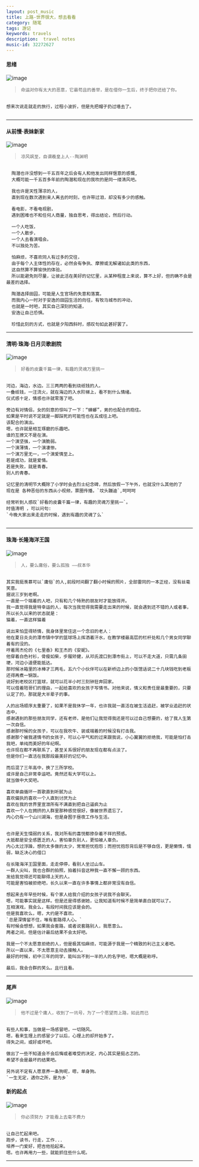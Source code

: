 ```yaml
---
layout: post_music  
title: 上路-世界很大，想去看看
category: 随笔  
tags: 游记 	
keywords: travels
description:  travel notes 
music-id: 32272627
---
```




#### **思绪**
![image](/public/img/words/light_by_dark.jpg)
> `命运对你有太大的恶意，它最苟且的善举，是在借你一生后，终于把你还给了你。`

```

想来次说走就走的旅行，过程小波折，但是先把帽子扔过墙去了。


```
---

#### **从前慢·表妹新家**
![image](/public/img/words/slow.jpg)
> `凉风飒至，自谓羲皇上人--陶渊明` 

```

  陶潜也许没想到一千五百年之后会有人和他发出同样惬意的感慨,
  大概可能一千五百多年前的陶潜和现在的我吹的是同一缕清风吧。  

  我也许是天性薄凉的人，
  直到现在数次遇到亲人离去的时刻，也许带过泪，却没有多少的感触。  

  看电影，不看电视剧，
  遇到困难也不和任何人商量，独自思考，得出结论，然后行动。

  一个人吃饭，
  一个人散步，
  一个人去看演唱会。
  不以独处为苦。 

  怕麻烦，不喜欢同人有过多的交往，
  由于每个人主体性的存在，必然会有争执、摩擦或无解诸如此类的东西，
  这自然算不算愉快的体验。  
  所以能避免则尽量，让彼此活在美好的记忆里，从某种程度上来说，算不上好，但的确不会是最差的选择。

  陶潜选择田园，可能是人生官场的失意和落寞。  
  而我内心一时对于安逸的田园生活的向往，有牧马城市的冲动，
  也就是一时吧，其实自己深刻的知道，
  安逸让自己恐惧。

  珍惜此刻的方式，也就是夕阳西斜时，感叹句如此甚好罢了。

```
---

#### **清明·珠海·日月贝歌剧院**
![image](/public/img/words/opera_black.png)

> `好看的皮囊千篇一律，有趣的灵魂万里挑一`

```

河边，海边，水边。三三两两的看到烧纸钱的人。
一叠纸钱，一汪流火，就在海边的入水阶梯上，看不到什么情绪。
仪式感十足，情感也许就零落了吧。

旁边有对情侣，女的刻意的惊叫了一下：“蟑螂”，男的也配合的抱住。
如果是平时说不定就是一脚踩死的可能性也在五成往上吧。
该配合的演出。
嗯，也许就是相互琢磨的乐趣吧。
谁的互撩又不是在演。
一个演坚强，一个演脆弱。
一个演薄情，一个演凄惨。
一个演万里无一，一个演爱情至上。
若是成功，就是爱情。
若是失败，就是青春。
别人的青春。

记忆里的清明节大概除了小学时会去烈士纪念碑，然后放假一下午外，也就没什么其他的了
现在是 各种恶俗的东西从小视频，票圈传播，`坟头蹦迪`,呵呵呵

经常听到人感叹`好看的皮囊千篇一律，有趣的灵魂万里挑一`。
时值清明 ，可以问句:
`今晚大家出来走走的时候，遇到有趣的灵魂了么`


```

---
#### **珠海·长隆海洋王国**
![image](/public/img/words/logo_cl_zh.png)

> `人，要么庸俗，要么孤独 ——叔本华`

```

其实我挺羡慕可以`庸俗`的人,前段时间翻了翻小时候的照片，全部雷同的一本正经，没有丝毫笑意。
据说三岁到老啊。
一直是一个端着的人吧，只有和几个特熟的朋友时才能放得开。
我一直觉得我是特幸运的人，每次当我觉得我需要走出来的时候，就会遇到还不错的人或者事，所以长久以来的状态就是：
猫着，一直这样猫着

说出来怕显得矫情，我身体里常住这一个念旧的老人：
他在夏日炎炎的潭市镇中学的篮球场上挥洒着汗水，在教学楼最高层的栏杆处和几个男女同学聊着有的没的。
哼着周杰伦的《七里香》和王杰的《安妮》。
他穿着白色衬衫，骨瘦如柴，步履矫健，从邓氏渡口到潭市街上，可以不走大道，只需几条田埂，河边小道便能抵达。
那时候冰箱里的冰棒才三两毛，五六个小伙伴可以在新桥边上的小饭馆话说二十几块钱吃到老板还得再煮一锅饭。
说好到老校区打篮球，就可以花半小时三刻钟狂奔回家。
可以借着陪哥们的理由，一起给喜欢的女孩子写情书。对他来说，情义和责任是最重要的，只要认定了的，那就是大半辈子的事。

人的出场顺序太重要了，如果不是我休学一年，也许我就一直活在被生活追赶，被学业追赶的状态中，
感谢遇到的那些朋友同学，还有老师，是他们让我觉得我还是可以过自己想要的，给了我人生第一次自信。
感谢那时候的女孩子，可以在我吹牛、装或端着的时候没有打击我。
感谢那个被我递情书的女孩子，可以心平气和的过来跟我说，小心翼翼的拒绝我，可能是怕打击我吧，单纯而美好的年纪啊。
也许现在都不再联系了，甚至关系很好的朋友现在都有点淡了。
但是你们一直活在我那段最美好的记忆中。

而后混了三年高中，换了三所学校。
或许是自己非常幸运吧。竟然还有大学可以上。
就当做中大奖吧。

喜欢单曲循环一首歌直到听腻为止
喜欢偏执的喜欢一个人直到讨厌为止
喜欢在我的世界里宣泄所有不满直到把自己逼疯为止
喜欢一个人在拥挤的人群里那种感觉很好，像被世界遗忘了。
内心仍有一个山川湖海，但是身囿于昼夜工作与生活。


也许是天生懦弱的关系，我对所有的喜悦都掺杂着不祥的预感。
大抵都是安全感匮乏的人，害怕辜负别人，更怕被人辜负。
内心太过浮躁，想的太多做的太少，常常担忧抱怨；而担忧抱怨背后是不够自信，更是懒惰，懦弱，缺乏决心的借口

在长隆海洋王国里面，走走停停，看别人坐过山车。
一群人尖叫，我也合群的拍照，拍着抖音这种我一直不懈一顾的东西。
发给我觉得还可能聊得上天的人。
可能是害怕被拒绝吧，长久以来一直在许多事情上都非常没有自信。

想起来去年早些时候，有个家人给我介绍的女孩子说我不会聊天。
嗯，可能事实就是这样。但是还是得感谢她，让我知道有时候不是简单直白就可以了。
互相演戏，我会么，有段时间我应该是会的。
但是我喜欢么，嗯，大约是不喜欢。
`总是深情留不住，唯有套路得人心。`
有时候会想想，如果我会套路，或者说套路别人，我愿意么。
两者之间，但是估计最后结果不会太好吧。

我是一个不太愿意拒绝的人，但是极其怕麻烦，可能源于我是一个精致的利己主义者吧。
所以一直以来，不太愿意主动去接触人。
最好的时候，初中三年的同学，能叫出不到一半的人的名字吧，嗯大概是称呼。

最后，我会合群的笑么。且行且看。

```

---

#### **尾声**
![image](/public/img/words/dinner.png)

>  `他不过是个庸人，收到了一讯号，为了一个愿望而上路，如此而已`


```

有些人和事，当做是一场感冒吧，一切随风。
嗯，看来生理上的感冒少了以后，心理上的却开始多了。
得失之间，或好或坏吧。

做出了一些不知道会不会后悔或者难受的决定，内心其实是挺忐忑的。
希望不会是最坏的结果吧。

另外说不定有人愿意养一条狗呢，嗯，单身狗。
`一生无定，遇你之所，是为乡`

```

#### **新的起点**
![image](/public/img/words/shenzhen_light.jpeg)


> `你必须努力 才能看上去毫不费力`

```

让自己忙起来吧。
跑步，读书，行走，工作...
培养一门爱好，把吉他拾起来。
嗯。也许再用力一些，就能抓住些什么呢。

```





---

